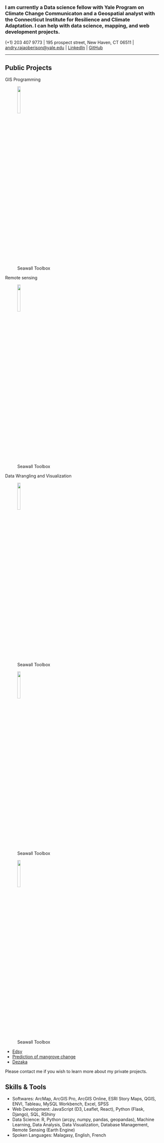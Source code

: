 
### I am currently a Data science fellow with Yale Program on Climate Change Communicaton and a Geospatial analyst with the Connecticut Institute for Resilience and Climate Adaptation. I can help with data science, mapping, and web development projects.

(+1) 203 407 9773   |   195 prospect street, New Haven, CT 06511    |   andry.rajaoberison@yale.edu   |   [LinkedIn](https://www.linkedin.com/in/rajaoberison)  | [GitHub](https://github.com/rajaoberison)

----------------------

## Public Projects

GIS Programming
<br/>
<figure>
<img align="center" width="15%" src="https://rajaoberison.github.io/images/states/Iowa.png">
<figcaption>Seawall Toolbox</figcaption>
</figure>

Remote sensing
<br/>
<figure>
<img align="center" width="15%" src="https://rajaoberison.github.io/images/states/Iowa.png">
<figcaption>Seawall Toolbox</figcaption>
</figure>

Data Wrangling and Visualization
<br/>
<figure>
<img align="center" width="15%" src="https://rajaoberison.github.io/images/states/Iowa.png">
<figcaption>Seawall Toolbox</figcaption>
</figure>
<figure>
<img align="center" width="15%" src="https://rajaoberison.github.io/images/states/Iowa.png">
<figcaption>Seawall Toolbox</figcaption>
</figure>
<figure>
<img align="center" width="15%" src="https://rajaoberison.github.io/images/states/Iowa.png">
<figcaption>Seawall Toolbox</figcaption>
</figure>


* [Edsy](http://edsy.rajaoberison.com)
* [Prediction of mangrove change](https://rajaoberison.github.io/LandcoverPrediction/)
* [Dezaka](http://dezaka.rajaoberison.com/current-data.html)

Please contact me if you wish to learn more about my private projects.

## Skills & Tools

- Softwares: ArcMap, ArcGIS Pro, ArcGIS Online, ESRI Story Maps, QGIS, ENVI, Tableau, MySQL Workbench, Excel, SPSS
- Web Development: JavaScript (D3, Leaflet, React), Python (Flask, Django), SQL, RShiny
- Data Science: R, Python (arcpy, numpy, pandas, geopandas), Machine Learning, Data Analysis, Data Visualization, Database Management, Remote Sensing (Earth Engine)
- Spoken Languages: Malagasy, English, French
